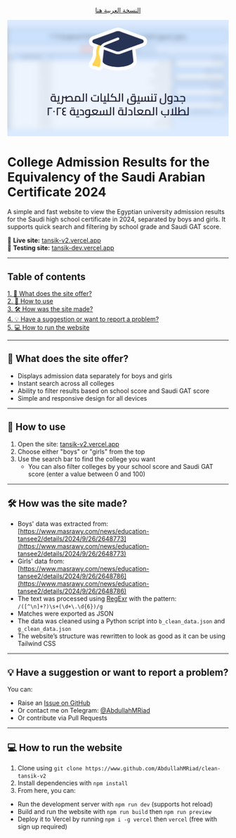 <p align="center"><a href="./README.md">النسخة العربية هنا</a></p>

<img src="./public/og-image.png">

# College Admission Results for the Equivalency of the Saudi Arabian Certificate 2024

A simple and fast website to view the Egyptian university admission results for the Saudi high school certificate in 2024, separated by boys and girls. It supports quick search and filtering by school grade and Saudi GAT score.

🔗 **Live site:** [tansik-v2.vercel.app](https://tansik-v2.vercel.app/)\
🔗 **Testing site:** [tansik-dev.vercel.app](https://tansik-dev.vercel.app/)

---

## Table of contents

[1. 📌 What does the site offer?](#-what-does-the-site-offer)\
[2. 📱 How to use](#-how-to-use)\
[3. 🛠️ How was the site made?](#️-how-was-the-site-made)\
[4. 💡 Have a suggestion or want to report a problem?](#-have-a-suggestion-or-want-to-report-a-problem)\
[5. 💻 How to run the website](#-how-to-run-the-website)

---

## 📌 What does the site offer?

* Displays admission data separately for boys and girls
* Instant search across all colleges
* Ability to filter results based on school score and Saudi GAT score
* Simple and responsive design for all devices

---

## 📱 How to use

1. Open the site: [tansik-v2.vercel.app](https://tansik-v2.vercel.app)
2. Choose either "boys" or "girls" from the top
3. Use the search bar to find the college you want  
   - You can also filter colleges by your school score and Saudi GAT score (enter a value between 0 and 100)

---

## 🛠️ How was the site made?

* Boys' data was extracted from:  
  [https://www.masrawy.com/news/education-tansee2/details/2024/9/26/2648773](https://www.masrawy.com/news/education-tansee2/details/2024/9/26/2648773)
* Girls' data from:  
  [https://www.masrawy.com/news/education-tansee2/details/2024/9/26/2648786](https://www.masrawy.com/news/education-tansee2/details/2024/9/26/2648786)
* The text was processed using [RegExr](https://regexr.com) with the pattern:  
  `/([^\n]+?)\s+(\d+\.\d{6})/g`
* Matches were exported as JSON
* The data was cleaned using a Python script into `b_clean_data.json` and `g_clean_data.json`
* The website’s structure was rewritten to look as good as it can be using Tailwind CSS

---

## 💡 Have a suggestion or want to report a problem?

You can:

* Raise an [Issue on GitHub](https://github.com/AbdullahMRiad/clean-tansik/issues/new)
* Or contact me on Telegram: [@AbdullahMRiad](https://t.me/AbdullahMRiad)
* Or contribute via Pull Requests

---

## 💻 How to run the website

1. Clone using `git clone https://www.github.com/AbdullahMRiad/clean-tansik-v2`
2. Install dependencies with `npm install`
3. From here, you can:
  - Run the development server with `npm run dev` (supports hot reload)
  - Build and run the website with `npm run build` then `npm run preview`
  - Deploy it to Vercel by running `npm i -g vercel` then `vercel` (free with sign up required)